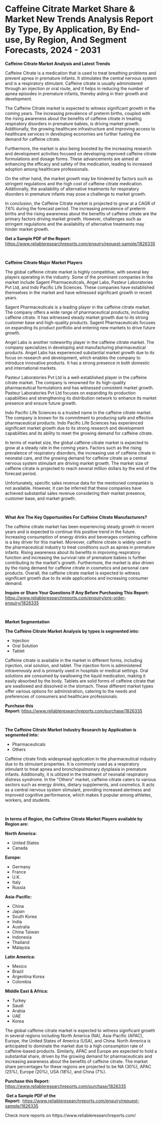 <p><h1>Caffeine Citrate Market Share & Market New Trends Analysis Report By Type, By Application, By End-use, By Region, And Segment Forecasts, 2024 - 2031</h1></p><p><strong>Caffeine Citrate Market Analysis and Latest Trends</strong></p>
<p><p>Caffeine Citrate is a medication that is used to treat breathing problems and prevent apnea in premature infants. It stimulates the central nervous system and is a respiratory stimulant. Caffeine citrate is usually administered through an injection or oral route, and it helps in reducing the number of apnea episodes in premature infants, thereby aiding in their growth and development.</p><p>The Caffeine Citrate market is expected to witness significant growth in the coming years. The increasing prevalence of preterm births, coupled with the rising awareness about the benefits of caffeine citrate in treating respiratory disorders in premature babies, is driving market growth. Additionally, the growing healthcare infrastructure and improving access to healthcare services in developing economies are further fueling the demand for caffeine citrate.</p><p>Furthermore, the market is also being boosted by the increasing research and development activities focused on developing improved caffeine citrate formulations and dosage forms. These advancements are aimed at enhancing the efficacy and safety of the medication, leading to increased adoption among healthcare professionals.</p><p>On the other hand, the market growth may be hindered by factors such as stringent regulations and the high cost of caffeine citrate medication. Additionally, the availability of alternative treatments for respiratory disorders in premature infants may pose a challenge to market growth.</p><p>In conclusion, the Caffeine Citrate market is projected to grow at a CAGR of 7.6% during the forecast period. The increasing prevalence of preterm births and the rising awareness about the benefits of caffeine citrate are the primary factors driving market growth. However, challenges such as stringent regulations and the availability of alternative treatments may hinder market growth.</p></p>
<p><strong>Get a Sample PDF of the Report:&nbsp;</strong> <a href="https://www.reliableresearchreports.com/enquiry/request-sample/1826335">https://www.reliableresearchreports.com/enquiry/request-sample/1826335</a></p>
<p>&nbsp;</p>
<p><strong>Caffeine Citrate Major Market Players</strong></p>
<p><p>The global caffeine citrate market is highly competitive, with several key players operating in the industry. Some of the prominent companies in the market include Sagent Pharmaceuticals, Angel Labs, Pasteur Laboratories Pvt Ltd, and Indo Pacific Life Sciences. These companies have established themselves in the market and have witnessed significant growth in recent years.</p><p>Sagent Pharmaceuticals is a leading player in the caffeine citrate market. The company offers a wide range of pharmaceutical products, including caffeine citrate. It has witnessed steady market growth due to its strong customer base and high-quality products. Sagent Pharmaceuticals focuses on expanding its product portfolio and entering new markets to drive future growth.</p><p>Angel Labs is another noteworthy player in the caffeine citrate market. The company specializes in developing and manufacturing pharmaceutical products. Angel Labs has experienced substantial market growth due to its focus on research and development, which enables the company to introduce innovative products. It has a strong presence in both domestic and international markets.</p><p>Pasteur Laboratories Pvt Ltd is a well-established player in the caffeine citrate market. The company is renowned for its high-quality pharmaceutical formulations and has witnessed consistent market growth. Pasteur Laboratories Pvt Ltd focuses on expanding its production capabilities and strengthening its distribution network to enhance its market presence and ensure future growth.</p><p>Indo Pacific Life Sciences is a trusted name in the caffeine citrate market. The company is known for its commitment to producing safe and effective pharmaceutical products. Indo Pacific Life Sciences has experienced significant market growth due to its strong research and development capabilities and its ability to meet the growing demand for caffeine citrate.</p><p>In terms of market size, the global caffeine citrate market is expected to grow at a steady rate in the coming years. Factors such as the rising prevalence of respiratory disorders, the increasing use of caffeine citrate in neonatal care, and the growing demand for caffeine citrate as a central nervous system stimulant are driving market growth. The market size of caffeine citrate is projected to reach several million dollars by the end of the forecast period.</p><p>Unfortunately, specific sales revenue data for the mentioned companies is not available. However, it can be inferred that these companies have achieved substantial sales revenue considering their market presence, customer base, and market growth.</p></p>
<p>&nbsp;</p>
<p><strong>What Are The Key Opportunities For Caffeine Citrate Manufacturers?</strong></p>
<p><p>The caffeine citrate market has been experiencing steady growth in recent years and is expected to continue this positive trend in the future. Increasing consumption of energy drinks and beverages containing caffeine is a key driver for this market. Moreover, caffeine citrate is widely used in the pharmaceutical industry to treat conditions such as apnea in premature infants. Rising awareness about its benefits in improving respiratory function and increasing the survival rate of premature babies is further contributing to the market's growth. Furthermore, the market is also driven by the rising demand for caffeine citrate in cosmetics and personal care products. Overall, the caffeine citrate market is expected to witness significant growth due to its wide applications and increasing consumer demand.</p></p>
<p><strong>Inquire or Share Your Questions If Any Before Purchasing This Report:</strong> <a href="https://www.reliableresearchreports.com/enquiry/pre-order-enquiry/1826335">https://www.reliableresearchreports.com/enquiry/pre-order-enquiry/1826335</a></p>
<p>&nbsp;</p>
<p><strong>Market Segmentation</strong></p>
<p><strong>The Caffeine Citrate Market Analysis by types is segmented into:</strong></p>
<p><ul><li>Injection</li><li>Oral Solution</li><li>Tablet</li></ul></p>
<p><p>Caffeine citrate is available in the market in different forms, including injection, oral solution, and tablet. The injection form is administered intravenously and is primarily used in hospitals or medical settings. Oral solutions are consumed by swallowing the liquid medication, making it easily absorbed by the body. Tablets are solid forms of caffeine citrate that are swallowed and dissolved in the stomach. These different market types offer various options for administration, catering to the needs and preferences of consumers and healthcare professionals.</p></p>
<p><strong>Purchase this Report:&nbsp;</strong><a href="https://www.reliableresearchreports.com/purchase/1826335">https://www.reliableresearchreports.com/purchase/1826335</a></p>
<p>&nbsp;</p>
<p><strong>The Caffeine Citrate Market Industry Research by Application is segmented into:</strong></p>
<p><ul><li>Pharmaceuticals</li><li>Others</li></ul></p>
<p><p>Caffeine citrate finds widespread application in the pharmaceutical industry due to its stimulant properties. It is commonly used as a respiratory stimulant to treat apnea and bronchopulmonary dysplasia in premature infants. Additionally, it is utilized in the treatment of neonatal respiratory distress syndrome. In the "Others" market, caffeine citrate caters to various sectors such as energy drinks, dietary supplements, and cosmetics. It acts as a central nervous system stimulant, providing increased alertness and improved cognitive performance, which makes it popular among athletes, workers, and students.</p></p>
<p>&nbsp;</p>
<p><strong>In terms of Region, the Caffeine Citrate Market Players available by Region are:</strong></p>
<p>
    <p> <strong> North America: </strong>
        <ul>
            <li>United States</li>
            <li>Canada</li>
        </ul>
        </p> 
    <p> <strong> Europe: </strong>
        <ul>
            <li>Germany</li>
            <li>France</li>
            <li>U.K.</li>
            <li>Italy</li>
            <li>Russia</li>
        </ul>
        </p> 
    <p> <strong> Asia-Pacific: </strong>
        <ul>
            <li>China</li>
            <li>Japan</li>
            <li>South Korea</li>
            <li>India</li>
            <li>Australia</li>
            <li>China Taiwan</li>
            <li>Indonesia</li>
            <li>Thailand</li>
            <li>Malaysia</li>
        </ul>
        </p> 
    <p> <strong> Latin America: </strong>
        <ul>
            <li>Mexico</li>
            <li>Brazil</li>
            <li>Argentina Korea</li>
            <li>Colombia</li>
        </ul>
        </p> 
    <p> <strong> Middle East & Africa: </strong>
        <ul>
            <li>Turkey</li>
            <li>Saudi</li>
            <li>Arabia</li>
            <li>UAE</li>
            <li>Korea</li>
        </ul>
    </p>
    </p>
<p><p>The global caffeine citrate market is expected to witness significant growth in several regions including North America (NA), Asia-Pacific (APAC), Europe, the United States of America (USA), and China. North America is anticipated to dominate the market due to a high consumption rate of caffeine-based products. Similarly, APAC and Europe are expected to hold a substantial share, driven by the growing demand for pharmaceuticals and increasing awareness about the benefits of caffeine citrate. The market share percentages for these regions are projected to be NA (30%), APAC (25%), Europe (20%), USA (18%), and China (7%).</p></p>
<p><strong>Purchase this Report: </strong><a href="https://www.reliableresearchreports.com/purchase/1826335">https://www.reliableresearchreports.com/purchase/1826335</a></p>
<p>&nbsp;<strong>Get a Sample PDF of the Report:&nbsp;&nbsp;</strong><a href="https://www.reliableresearchreports.com/enquiry/request-sample/1826335">https://www.reliableresearchreports.com/enquiry/request-sample/1826335</a></p>
<p><strong></strong></p>
<p>Check more reports on https://www.reliableresearchreports.com/</p>